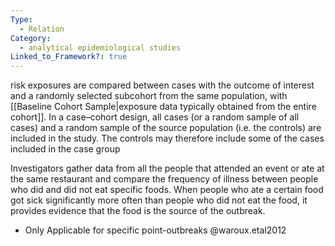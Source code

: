 ```yaml
---
Type:
  - Relation
Category:
  - analytical epidemiological studies
Linked_to_Framework?: true
---
```

risk exposures are compared between cases with the outcome of interest and a randomly selected subcohort from the same population, with [[Baseline Cohort Sample|exposure data typically obtained from the entire cohort]]. In a case–cohort design, all cases (or a random sample of all cases) and a random sample of the source population (i.e. the controls) are included in the study. The controls may therefore include some of the cases included in the case group

Investigators gather data from all the people that attended an event or ate at the same restaurant and compare the frequency of illness between people who did and did not eat specific foods. When people who ate a certain food got sick significantly more often than people who did not eat the food, it provides evidence that the food is the source of the outbreak.

- Only Applicable for specific point-outbreaks @waroux.etal2012
